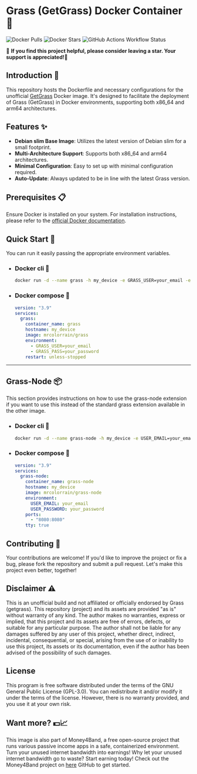 # Grass (GetGrass) Docker Container 🚀
![Docker Pulls](https://img.shields.io/docker/pulls/mrcolorrain/grass?style=flat-square&link=https://hub.docker.com/r/mrcolorrain/grass)
![Docker Stars](https://img.shields.io/docker/stars/mrcolorrain/grass?style=flat-square&link=https://hub.docker.com/r/mrcolorrain/grass)
![GitHub Actions Workflow Status](https://img.shields.io/github/actions/workflow/status/mrcolorr/get-grass/grass_docker-publish.yml?style=flat&link=https%3A%2F%2Fhub.docker.com%2Fr%2Fmrcolorrain%2Fgrass)

🌟 **If you find this project helpful, please consider leaving a star. Your support is appreciated!🙂** 

## Introduction 📖
This repository hosts the Dockerfile and necessary configurations for the unofficial [GetGrass](https://app.getgrass.io/register/?referralCode=qyvJmxgNUhcLo2f) Docker image. It's designed to facilitate the deployment of Grass (GetGrass) in Docker environments, supporting both x86_64 and arm64 architectures.

## Features ✨
- **Debian slim Base Image**: Utilizes the latest version of Debian slim for a small footprint.
- **Multi-Architecture Support**: Supports both x86_64 and arm64 architectures.
- **Minimal Configuration**: Easy to set up with minimal configuration required.
- **Auto-Update**: Always updated to be in line with the latest Grass version.

## Prerequisites 📋
Ensure Docker is installed on your system. For installation instructions, please refer to the [official Docker documentation](https://docs.docker.com/get-docker/).

## Quick Start 🚀
You can run it easily passing the appropriate environment variables.
- ### Docker cli 🐳
  ```bash
  docker run -d --name grass -h my_device -e GRASS_USER=your_email -e GRASS_PASS=your_password mrcolorrain/grass
  ```
- ### Docker compose 🐳
  ```yaml
  version: "3.9"
  services:
    grass:
      container_name: grass
      hostname: my_device
      image: mrcolorrain/grass
      environment:
        - GRASS_USER=your_email
        - GRASS_PASS=your_password
      restart: unless-stopped
  ```
---
## Grass-Node 📦
This section provides instructions on how to use the grass-node extension if you want to use this instead of the standard grass extension available in the other image.
- ### Docker cli 🐳
  ```bash
  docker run -d --name grass-node -h my_device -e USER_EMAIL=your_email -e USER_PASSWORD=your_password -p 8080:8080 mrcolorrain/grass-node
  ```
- ### Docker compose 🐳
  ```yaml
  version: "3.9"
  services:
    grass-node:
      container_name: grass-node
      hostname: my_device
      image: mrcolorrain/grass-node
      environment:
        USER_EMAIL: your_email
        USER_PASSWORD: your_password
      ports:
        - "8080:8080"
      tty: true
  ```


## Contributing 🤲
Your contributions are welcome! If you'd like to improve the project or fix a bug, please fork the repository and submit a pull request. Let's make this project even better, together!

## Disclaimer ⚠️
This is an unofficial build and not affiliated or officially endorsed by Grass (getgrass).
This repository (project) and its assets are provided "as is" without warranty of any kind.
The author makes no warranties, express or implied, that this project and its assets are free of errors, defects, or suitable for any particular purpose.
The author shall not be liable for any damages suffered by any user of this project, whether direct, indirect, incidental, consequential, or special, arising from the use of or inability to use this project, its assets or its documentation, even if the author has been advised of the possibility of such damages.

## License
This program is free software distributed under the terms of the GNU General Public License (GPL-3.0). You can redistribute it and/or modify it under the terms of the license. However, there is no warranty provided, and you use it at your own risk.

## Want more? 💵📈
This image is also part of Money4Band, a free open-source project that runs various passive income apps in a safe, containerized environment. Turn your unused internet bandwidth into earnings! Why let your unused internet bandwidth go to waste? Start earning today! Check out the Money4Band project on [here](https://github.com/MRColorR/money4band) GitHub to get started.
